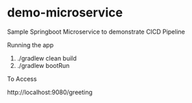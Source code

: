 # demo-microservice
Sample Springboot Microservice to demonstrate CICD Pipeline


Running the app
1. ./gradlew clean build
2. ./gradlew bootRun

To Access

http://localhost:9080/greeting